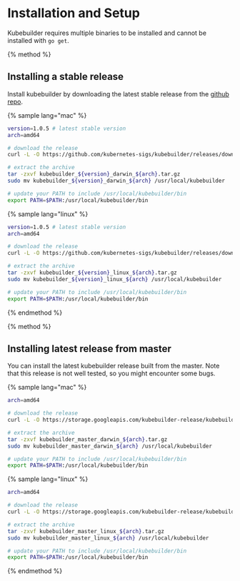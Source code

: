 # Installation and Setup

Kubebuilder requires multiple binaries to be installed and cannot be installed with `go get`.

{% method %}

## Installing a stable release

Install kubebuilder by downloading the latest stable release from the
[github repo](https://github.com/kubernetes-sigs/kubebuilder/releases).

{% sample lang="mac" %}
```bash
version=1.0.5 # latest stable version
arch=amd64

# download the release
curl -L -O https://github.com/kubernetes-sigs/kubebuilder/releases/download/v${version}/kubebuilder_${version}_darwin_${arch}.tar.gz

# extract the archive
tar -zxvf kubebuilder_${version}_darwin_${arch}.tar.gz
sudo mv kubebuilder_${version}_darwin_${arch} /usr/local/kubebuilder

# update your PATH to include /usr/local/kubebuilder/bin
export PATH=$PATH:/usr/local/kubebuilder/bin
```

{% sample lang="linux" %}
```bash
version=1.0.5 # latest stable version
arch=amd64

# download the release
curl -L -O https://github.com/kubernetes-sigs/kubebuilder/releases/download/v${version}/kubebuilder_${version}_linux_${arch}.tar.gz

# extract the archive
tar -zxvf kubebuilder_${version}_linux_${arch}.tar.gz
sudo mv kubebuilder_${version}_linux_${arch} /usr/local/kubebuilder

# update your PATH to include /usr/local/kubebuilder/bin
export PATH=$PATH:/usr/local/kubebuilder/bin
```

{% endmethod %}

{% method %}

## Installing latest release from master

You can install the latest kubebuilder release built from the master. Note that
this release is not well tested, so you might encounter some bugs.

{% sample lang="mac" %}
```bash
arch=amd64

# download the release
curl -L -O https://storage.googleapis.com/kubebuilder-release/kubebuilder_master_darwin_${arch}.tar.gz

# extract the archive
tar -zxvf kubebuilder_master_darwin_${arch}.tar.gz
sudo mv kubebuilder_master_darwin_${arch} /usr/local/kubebuilder

# update your PATH to include /usr/local/kubebuilder/bin
export PATH=$PATH:/usr/local/kubebuilder/bin
```
{% sample lang="linux" %}
```bash
arch=amd64

# download the release
curl -L -O https://storage.googleapis.com/kubebuilder-release/kubebuilder_master_linux_${arch}.tar.gz

# extract the archive
tar -zxvf kubebuilder_master_linux_${arch}.tar.gz
sudo mv kubebuilder_master_linux_${arch} /usr/local/kubebuilder

# update your PATH to include /usr/local/kubebuilder/bin
export PATH=$PATH:/usr/local/kubebuilder/bin
```
{% endmethod %}
